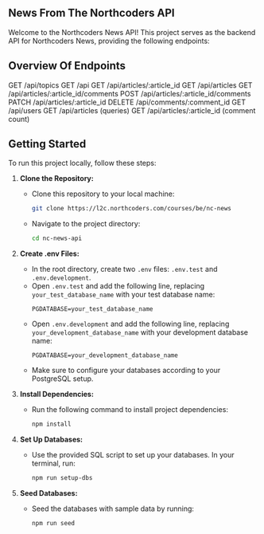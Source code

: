 ## News From The Northcoders API

Welcome to the Northcoders News API! This project serves as the backend API for Northcoders News, providing  the following endpoints: 

## Overview Of Endpoints

GET /api/topics
GET /api
GET /api/articles/:article_id
GET /api/articles
GET /api/articles/:article_id/comments
POST /api/articles/:article_id/comments
PATCH /api/articles/:article_id
DELETE /api/comments/:comment_id
GET /api/users
GET /api/articles (queries)
GET /api/articles/:article_id (comment count)


## Getting Started

To run this project locally, follow these steps:

1. **Clone the Repository:**
   - Clone this repository to your local machine:
     ```bash
     git clone https://l2c.northcoders.com/courses/be/nc-news
     ```
   - Navigate to the project directory:
     ```bash
     cd nc-news-api
     ```

2. **Create .env Files:**
   - In the root directory, create two `.env` files: `.env.test` and `.env.development`.
   - Open `.env.test` and add the following line, replacing `your_test_database_name` with your test database name:
     ```
     PGDATABASE=your_test_database_name
     ```
   - Open `.env.development` and add the following line, replacing `your_development_database_name` with your development database name:
     ```
     PGDATABASE=your_development_database_name
     ```
   - Make sure to configure your databases according to your PostgreSQL setup.

3. **Install Dependencies:**
   - Run the following command to install project dependencies:
     ```bash
     npm install
     ```

4. **Set Up Databases:**
   - Use the provided SQL script to set up your databases. In your terminal, run:
     ```bash
     npm run setup-dbs
     ```

5. **Seed Databases:**
   - Seed the databases with sample data by running:
     ```bash
     npm run seed
     ```


   
